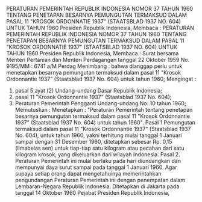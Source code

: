  PERATURAN PEMERINTAH REPUBLIK INDONESIA NOMOR 37 TAHUN 1960 TENTANG PENETAPAN BESARNYA PEMUNGUTAN TERMAKSUD DALAM PASAL 11 "KROSOK ORDONNATIE 1937" (STAATSBLAD 1937 NO. 604) UNTUK TAHUN 1960 Presiden Republik Indonesia, Membaca : PERATURAN PEMERINTAH REPUBLIK INDONESIA NOMOR 37 TAHUN 1960 TENTANG PENETAPAN BESARNYA PEMUNGUTAN TERMAKSUD DALAM PASAL 11 "KROSOK ORDONNATIE 1937" (STAATSBLAD 1937 NO. 604) UNTUK TAHUN 1960 Presiden Republik Indonesia, Membaca : Surat bersama Menteri Pertanian dan Menteri Perdagangan tanggal 22 Oktober 1959 No. 9195/MM : 6741 a/M Perdag Menimbang : bahwa dianggap perlu untuk menetapkan besarnya pemungutan termaksud dalam pasal 11 "Krosok Ordonnantie 1937" (Staatsblad 1937 No. 604) untuk tahun 1960;
Mengingat :

1. pasal 5 ayat (2) Undang-undang Dasar Republik Indonesia;
2. pasal 11 "Krosok Ordonnantie 1937" (Staatsblad 1937 No. 604);
3. Peraturan Pemerintah Pengganti Undang-undang No. 10 tahun 1960; Memutuskan : Menetapkan : "Peraturan Pemerintah tentang penetapan besarnya pemungutan termaksud dalam pasal 11 "Krosok Ordonnantie 1937" (Staatsblad 1937 No. 604) untuk tahun 1960". Pasal 1 Pemungutan termaksud dalam pasal 11 "Krosok Ordonnantie 1937" (Staatsblad 1937 No. 604), untuk tahun 1960, yakni terhitung mulai tanggal 1 Januari sampai dengan 31 Desember 1960, ditetapkan sebesar Rp. 0,15 (limabelas sen) untuk tiap-tiap satu kilogram atau pecahan dari satu kilogram krosok, yang dikeluarkan dari wilayah Indonesia. Pasal 2. Peraturan Pemerintah ini mulai berlaku pada hari diundangkan dan mempunyai daya surut sampai pada tanggal 1 Januari 1960. Agar supaya setiap orang dapat mengetahuinya memerintahkan pengundangan Peraturan Pemerintah ini dengan penempatan dalam Lembaran-Negara Republik Indonesia. Ditetapkan di Jakarta pada tanggal 14 Oktober 1960 Pejabat Presiden Republik Indonesia,